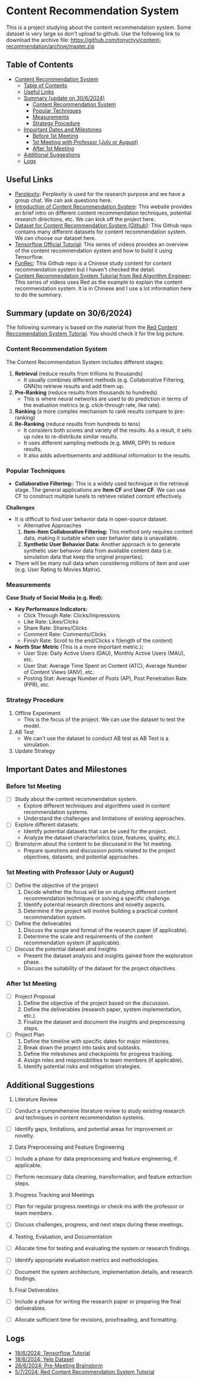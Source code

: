 # Content Recommendation System
This is a project studying about the content recommendation system. Some dataset is very large so don't upload to github. Use the following link to download the archive file: https://github.com/tonyctyy/content-recommendation/archive/master.zip

## Table of Contents
- [Content Recommendation System](#content-recommendation-system)
  - [Table of Contents](#table-of-contents)
  - [Useful Links](#useful-links)
  - [Summary (update on 30/6/2024)](#summary-update-on-3062024)
    - [Content Recommendation System](#content-recommendation-system-1)
    - [Popular Techniques](#popular-techniques)
    - [Measurements](#measurements)
    - [Strategy Procedure](#strategy-procedure)
  - [Important Dates and Milestones](#important-dates-and-milestones)
    - [Before 1st Meeting ](#before-1st-meeting-)
    - [1st Meeting with Professor (July or August) ](#1st-meeting-with-professor-july-or-august-)
    - [After 1st Meeting ](#after-1st-meeting-)
  - [Additional Suggestions](#additional-suggestions)
  - [Logs](#logs)



## Useful Links
- [Perplexity](https://www.perplexity.ai/collections/Content-Recommendation-FYP-r8AxwOpsSAyDXFh7Np00lg): Perplexity is used for the research purpose and we have a group chat. We can ask questions here.
- [Introduction of Content Recommendation System](https://slogix.in/phd-research-topics-in-recommender-systems-based-on-deep-learning/): This website provides an brief intro on different content recommendation techniques, potential research directions, etc. We can kick off the project here.
- [Dataset for Content Recommendation System (Github)](https://github.com/RUCAIBox/RecSysDatasets): This Github repo contains many different datasets for content recommendation system. We can choose our dataset here.
- [Tensorflow Official Tutorial](https://www.youtube.com/watch?v=BthUPVwA59s&list=PLQY2H8rRoyvy2MiyUBz5RWZr5MPFkV3qz&index=2): This series of videos provides an overview of the content recommendation system and how to build it using Tensorflow.
- [FunRec](https://github.com/datawhalechina/fun-rec?tab=readme-ov-file): This Github repo is a Chinese study content for content recommendation system but I haven't checked the detail.
- [Content Recommendation System Tutorial from Red Algorithm Engineer](https://youtu.be/5dTOPen28ts?si=qhYBTACSpeeFZXqk): This series of videos uses Red as the example to explain the content recommendation system. It is in Chinese and I use a lot information here to do the summary.



## Summary (update on 30/6/2024)
The following summary is based on the material from the [Red Content Reccomendation System Tutorial](logs/RedRS_Tutorial.md). You should check it for the big picture.
### Content Recommendation System
The Content Recommendation System includes different stages:
1. **Retrieval** (reduce results from trillions to thousands)
   - It usually combines different methods (e.g. Collaborative Filtering, GNN)to retrieve results and add them up. 
2. **Pre-Ranking** (reduce results from thousands to hundreds)
   - This is where neural networks are used to do prediction in terms of the evaluation metrics (e.g. click-through rate, like rate). 
3. **Ranking** (a more complex mechanism to rank results compare to pre-ranking)
4. **Re-Ranking** (reduce results from hundreds to tens)
   - It considers both scores and variety of the results. As a result, it sets up rules to re-distribute similar results.
   - It uses different sampling methods (e.g. MMR, DPP) to reduce results. 
   - It also adds advertisements and additional information to the results.


### Popular Techniques 
- **Collaborative Filtering:**: This is a widely used technique in the retrieval stage. The general applications are **Item CF** and **User CF**. We can use CF to construct multiple tunels to retrieve related contont effectively.

**Challenges**
  - It is difficult to find user behavior data in open-source dataset.
    - Alternative Approaches
    1. **Item-Item Collaborative Filtering:** This method only requires content data, making it suitable when user behavior data is unavailable.
    2. **Synthetic User Behavior Data:** Another approach is to generate synthetic user behavior data from available content data (i.e. simulation data that keep the original properties).
  - There will be many null data when considering millions of item and user (e.g. User Rating to Movies Matrix).


### Measurements 
**Case Study of Social Media (e.g. Red):**
- **Key Performance Indicators:**
  - Click Through Rate: Clicks/Impressions
  - Like Rate: Likes/Clicks
  - Share Rate: Shares/Clicks
  - Comment Rate: Comments/Clicks
  - Finish Rate: Scroll to the end/Clicks x f(length of the content)
- **North Star Metric** (This is a more important metric.)**:**
  - User Size: Daily Active Users (DAU), Monthly Active Users (MAU), etc.
  - User Stat: Average Time Spent on Content (ATC), Average Number of Content Views (ANV), etc.
  - Posting Stat: Average Number of Posts (AP), Post Penetration Rate (PPR), etc.


### Strategy Procedure
1. Offline Experiment 
   - This is the focus of the project. We can use the dataset to test the model.
2. AB Test
   - We can't use the dataset to conduct AB test as AB Test is a simulation.
3. Update Strategy



## Important Dates and Milestones
### Before 1st Meeting <a name="before-1st-meeting"></a>
- [ ] Study about the content recommendation system.
  - Explore different techniques and algorithms used in content recommendation systems.
  - Understand the challenges and limitations of existing approaches.
- [ ] Explore different datasets.
  - Identify potential datasets that can be used for the project.
  - Analyze the dataset characteristics (size, features, quality, etc.).
- [ ] Brainstorm about the content to be discussed in the 1st meeting.
  - Prepare questions and discussion points related to the project objectives, datasets, and potential approaches.


### 1st Meeting with Professor (July or August) <a name="1st-meeting-with-professor-july-or-august"></a>
- [ ] Define the objective of the project
  1. Decide whether the focus will be on studying different content recommendation techniques or solving a specific challenge.
  2. Identify potential research directions and novelty aspects.
  3. Determine if the project will involve building a practical content recommendation system.
- [ ] Define the deliverables
  1. Discuss the scope and format of the research paper (if applicable).
  2. Determine the scale and requirements of the content recommendation system (if applicable).
- [ ] Discuss the potential dataset and insights
  - Present the dataset analysis and insights gained from the exploration phase.
  - Discuss the suitability of the dataset for the project objectives.


### After 1st Meeting <a name="after-1st-meeting"></a>
- [ ] Project Proposal
  1. Define the objective of the project based on the discussion.
  2. Define the deliverables (research paper, system implementation, etc.).
  3. Finalize the dataset and document the insights and preprocessing steps.
- [ ] Project Plan
  1. Define the timeline with specific dates for major milestones.
  2. Break down the project into tasks and subtasks.
  3. Define the milestones and checkpoints for progress tracking.
  4. Assign roles and responsibilities to team members (if applicable).
  5. Identify potential risks and mitigation strategies.



## Additional Suggestions
1. Literature Review 
- [ ] Conduct a comprehensive literature review to study existing research and techniques in content recommendation systems.
- [ ] Identify gaps, limitations, and potential areas for improvement or novelty.


2. Data Preprocessing and Feature Engineering
- [ ] Include a phase for data preprocessing and feature engineering, if applicable.
- [ ] Perform necessary data cleaning, transformation, and feature extraction steps.


3. Progress Tracking and Meetings 
- [ ] Plan for regular progress meetings or check-ins with the professor or team members.
- [ ] Discuss challenges, progress, and next steps during these meetings.


4. Testing, Evaluation, and Documentation 
- [ ] Allocate time for testing and evaluating the system or research findings.
- [ ] Identify appropriate evaluation metrics and methodologies.
- [ ] Document the system architecture, implementation details, and research findings.


5. Final Deliverables
- [ ] Include a phase for writing the research paper or preparing the final deliverables.
- [ ] Allocate sufficient time for revisions, proofreading, and formatting.



## Logs
- [18/6/2024: Tensorflow Tutorial](logs/tensorflow_tutorial.md)
- [18/6/2024: Yelp Dataset](logs/dataset/yelp.md)
- [26/6/2024: Pre-Meeting Brainstorm](logs/pre-meeting_brainstorm.md)
- [5/7/2024: Red Content Recommendation System Tutorial](logs/RedRS_tutorial.md)